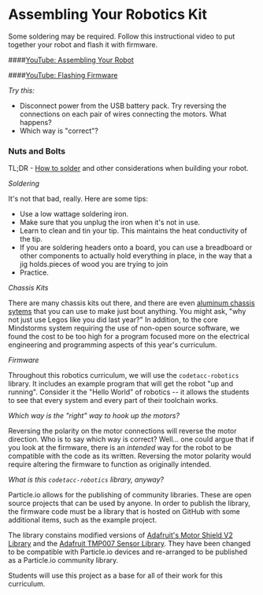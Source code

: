 # Assembling Your Robotics Kit

Some soldering may be required. Follow this instructional video to put together your robot and flash it with firmware.

####[YouTube: Assembling Your Robot](https://youtu.be/aCVczCflXvU?list=PL6EGewlWkUIBzgkgeVXeXmx9rVw0wkJYB)

####[YouTube: Flashing Firmware](https://youtu.be/jQxIPMPA-wM?list=PL6EGewlWkUIBzgkgeVXeXmx9rVw0wkJYB)

_*Try this:*_

- Disconnect power from the USB battery pack. Try reversing the connections on each pair of wires connecting the motors. What happens?
- Which way is "correct"?

### Nuts and Bolts

TL;DR - [How to solder](https://www.youtube.com/watch?v=QKbJxytERvg) and other considerations when building your robot.

_*Soldering*_

It's not that bad, really. Here are some tips:

- Use a low wattage soldering iron.
- Make sure that you unplug the iron when it's not in use.
- Learn to clean and tin your tip. This maintains the heat conductivity of the tip.
- If you are soldering headers onto a board, you can use a breadboard or other components to actually hold everything in place, in the way that a jig holds.pieces of wood you are trying to join
- Practice.

_*Chassis Kits*_

There are many chassis kits out there, and there are even [aluminum chassis sytems](https://youtu.be/mxAWhiE75Og) that you can use to make just bout anything. You might ask, "why not just use Legos like you did last year?" In addition, to the core Mindstorms system requiring the use of non-open source software, we found the cost to be too high for a program focused more on the electrical engineering and programming aspects of this year's curriculum.

_*Firmware*_

Throughout this robotics curriculum, we will use the ```codetacc-robotics``` library. It includes an example program that will get the robot "up and running". Consider it the "Hello World" of robotics -- it allows the students to see that every system and every part of their toolchain works.

_*Which way is the "right" way to hook up the motors?*_

Reversing the polarity on the motor connections will reverse the motor direction. Who is to say which way is correct? Well... one could argue that if you look at the firmware, there is an _intended_ way for the robot to be compatible with the code as its written. Reversing the motor polarity would require altering the firmware to function as originally intended.

_*What is this `codetacc-robotics` library, anyway?*_

Particle.io allows for the publishing of community libraries. These are open source projects that can be used by anyone. In order to publish the library, the firmware code must be a library that is hosted on GitHub with some additional items, such as the example project.

The library constains modified versions of [Adafruit's Motor Shield V2 Library](https://github.com/adafruit/Adafruit_Motor_Shield_V2_Library) and the [Adafruit TMP007 Sensor Library](https://github.com/adafruit/Adafruit_TMP007_Library). They have been changed to be compatible with Particle.io devices and re-arranged to be published as a Particle.io community library.

Students will use this project as a base for all of their work for this curriculum.